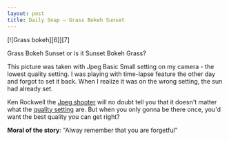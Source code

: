 ```yaml
---
layout: post
title: Daily Snap — Grass Bokeh Sunset
---
```

<div markdown="1" class="border">
[![Grass bokeh][6]][7]

   [6]: http://lh6.ggpht.com/_jwSLTQWHss4/S-BDtrDbjyI/AAAAAAAABKk/pAMlgsU3TRA/DSC_7903_thumb3.jpg?imgmax=800 (Grass bokeh)
   [7]: http://www.flickr.com/photos/fajarnurdiansyah/4578680554/

Grass Bokeh Sunset or is it Sunset Bokeh Grass?
</div>

This picture was taken with Jpeg Basic Small setting on my camera - the lowest
quality setting. I was playing with time-lapse feature the other day and
forgot to set it back. When I realize it was on the wrong setting, the sun had
already set.

  
Ken Rockwell the [Jpeg shooter][8] will no doubt tell you that it doesn't
matter what the [quality setting][9] are. But when you only gonna be there
once, you'd want the best quality you can get right?

  
**Moral of the story**: "Alway remember that you are forgetful" 

   [8]: http://www.kenrockwell.com/tech/raw.htm
   [9]: http://www.kenrockwell.com/nikon/d200/quality-settings.htm
